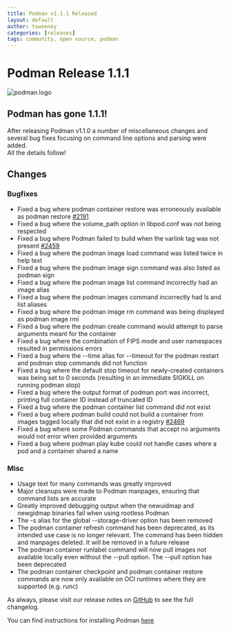 ```yaml
---
title: Podman v1.1.1 Released
layout: default
author: tsweeney
categories: [releases]
tags: community, open source, podman
---
```


# Podman Release 1.1.1

![podman logo](https://podman.io/images/podman.svg)

## Podman has gone 1.1.1!

After releasing Podman v1.1.0 a number of miscellaneous changes and several bug fixes
focusing on command line options and parsing were added.                             
All the details follow!

<!--readmore-->

## Changes

### Bugfixes

 * Fixed a bug where podman container restore was erroneously available as podman restore [#2191](https://github.com/containers/podman/issues/2191)
 * Fixed a bug where the volume_path option in libpod.conf was not being respected
 * Fixed a bug where Podman failed to build when the varlink tag was not present [#2459](https://github.com/containers/podman/issues/2459)
 * Fixed a bug where the podman image load command was listed twice in help text
 * Fixed a bug where the podman image sign command was also listed as podman sign
 * Fixed a bug where the podman image list command incorrectly had an image alias
 * Fixed a bug where the podman images command incorrectly had ls and list aliases
 * Fixed a bug where the podman image rm command was being displayed as podman image rmi
 * Fixed a bug where the podman create command would attempt to parse arguments meant for the container
 * Fixed a bug where the combination of FIPS mode and user namespaces resulted in permissions errors
 * Fixed a bug where the --time alias for --timeout for the podman restart and podman stop commands did not function
 * Fixed a bug where the default stop timeout for newly-created containers was being set to 0 seconds (resulting in an immediate SIGKILL on running podman stop)
 * Fixed a bug where the output format of podman port was incorrect, printing full container ID instead of truncated ID
 * Fixed a bug where the podman container list command did not exist
 * Fixed a bug where podman build could not build a container from images tagged locally that did not exist in a registry [#2469](https://github.com/containers/podman/issues/2469)
 * Fixed a bug where some Podman commands that accept no arguments would not error when provided arguments
 * Fixed a bug where podman play kube could not handle cases where a pod and a container shared a name

### Misc

 * Usage text for many commands was greatly improved
 * Major cleanups were made to Podman manpages, ensuring that command lists are accurate
 * Greatly improved debugging output when the newuidmap and newgidmap binaries fail when using rootless Podman
 * The -s alias for the global --storage-driver option has been removed
 * The podman container refresh command has been deprecated, as its intended use case is no longer relevant. The command has been hidden and manpages deleted. It will be removed in a future release
 * The podman container runlabel command will now pull images not available locally even without the --pull option. The --pull option has been deprecated
 * The podman container checkpoint and podman container restore commands are now only available on OCI runtimes where they are supported (e.g. runc)

As always, please visit our release notes on [GitHub](https://github.com/containers/podman/blob/main/RELEASE_NOTES.md) to see the full changelog.

You can find instructions for installing Podman [here](https://github.com/containers/podman/blob/main/install.md)

